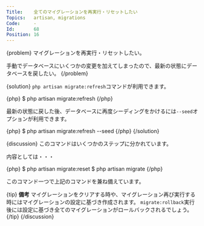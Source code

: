 ```yaml
---
Title:    全てのマイグレーションを再実行・リセットしたい
Topics:   artisan, migrations
Code:     -
Id:       68
Position: 16
---
```


{problem}
マイグレーションを再実行・リセットしたい。

手動でデータベースにいくつかの変更を加えてしまったので、最新の状態にデータベースを戻したい。
{/problem}

{solution}
`php artisan migrate:refresh`コマンドが利用できます。

{php}
$ php artisan migrate:refresh
{/php}

最新の状態に戻した後、データベースに再度シーディングをかけるには`--seed`オプションが利用できます。

{php}
$ php artisan migrate:refresh --seed
{/php}
{/solution}

{discussion}
このコマンドはいくつかのステップに分かれています。

内容としては・・・

{php}
$ php artisan migrate:reset
$ php artisan migrate
{/php}

このコマンド一つで上記のコマンドを兼ね備えています。

{tip}
**備考** 
マイグレーションをクリアする時や、マイグレーション再び実行する時にはマイグレーションの設定に基づき作成されます。
`migrate:rollback`実行後には設定に基づき全てのマイグレーションがロールバックされるでしょう。
{/tip}
{/discussion}
